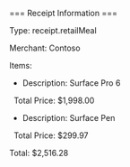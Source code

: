 === Receipt Information ===

Type: receipt.retailMeal

Merchant: Contoso

Items:

- Description: Surface Pro 6

  Total Price: $1,998.00

- Description: Surface Pen

  Total Price: $299.97

Total: $2,516.28

